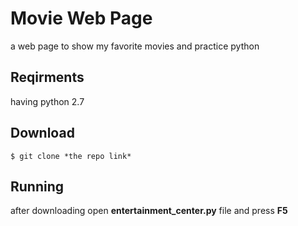 # Movie Web Page
a web page to show my favorite movies and practice python

## Reqirments
having python 2.7
## Download
`
$ git clone *the repo link*
`
## Running
after downloading open **entertainment_center.py** file and press **F5** 